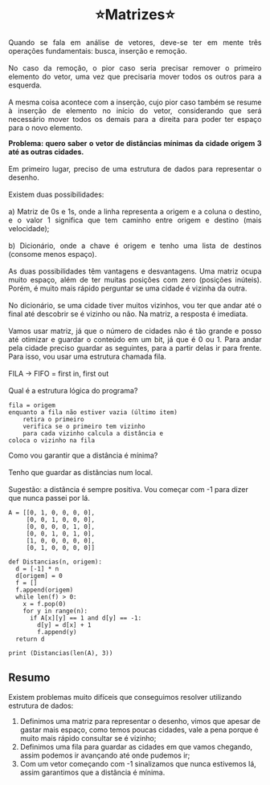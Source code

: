 <h1 align="center">⭐Matrizes⭐</h1>

<p align="justify">Quando se fala em análise de vetores, deve-se ter em mente três operações fundamentais: busca, inserção e remoção.<br>
<br>
No caso da remoção, o pior caso seria precisar remover o primeiro elemento do vetor, uma vez que precisaria mover todos os outros para a esquerda.<br>
<br>
A mesma coisa acontece com a inserção, cujo pior caso também se resume à inserção de elemento no início do vetor, considerando que será necessário mover todos os demais para a direita para poder ter espaço para o novo elemento.<br>
</p>
<p align="justify"><b>Problema: quero saber o vetor de distâncias mínimas da cidade origem 3 até as outras cidades.</b><br>
<br>
Em primeiro lugar, preciso de uma estrutura de dados para representar o desenho.<br>
<br>
Existem duas possibilidades:<br>
<br>
a) Matriz de 0s e 1s, onde a linha representa a origem e a coluna o destino, e o valor 1 significa que tem caminho entre origem e destino (mais velocidade);<br>
<br>
b) Dicionário, onde a chave é origem e tenho uma lista de destinos (consome menos espaço).<br>
<br>
As duas possibilidades têm vantagens e desvantagens. Uma matriz ocupa muito espaço, além de ter muitas posições com zero (posições inúteis). Porém, é muito mais rápido perguntar se uma cidade é vizinha da outra.<br>
<br>
No dicionário, se uma cidade tiver muitos vizinhos, vou ter que andar até o final até descobrir se é vizinho ou não. Na matriz, a resposta é imediata.<br>
<br>
Vamos usar matriz, já que o número de cidades não é tão grande e posso até otimizar e guardar o conteúdo em um bit, já que é 0 ou 1.
Para andar pela cidade preciso guardar as seguintes, para a partir delas ir para frente. Para isso, vou usar uma estrutura chamada fila.<br>
<br>
FILA -> FIFO = first in, first out<br>
<br>
Qual é a estrutura lógica do programa?<br>

```
fila = origem
enquanto a fila não estiver vazia (último item)
	retira o primeiro
	verifica se o primeiro tem vizinho
	para cada vizinho calcula a distância e
coloca o vizinho na fila
```

Como vou garantir que a distância é mínima?<br>
<br>
Tenho que guardar as distâncias num local.<br>
<br>
Sugestão: a distância é sempre positiva. Vou começar com -1 para dizer que nunca passei por lá.<br></p>

```
A = [[0, 1, 0, 0, 0, 0], 
     [0, 0, 1, 0, 0, 0],
     [0, 0, 0, 0, 1, 0],
     [0, 0, 1, 0, 1, 0],
     [1, 0, 0, 0, 0, 0],
     [0, 1, 0, 0, 0, 0]]

def Distancias(n, origem):
  d = [-1] * n
  d[origem] = 0
  f = []
  f.append(origem)
  while len(f) > 0:
    x = f.pop(0)
    for y in range(n):
      if A[x][y] == 1 and d[y] == -1:
        d[y] = d[x] + 1
        f.append(y)
  return d

print (Distancias(len(A), 3))
```

## Resumo

Existem problemas muito difíceis que conseguimos resolver utilizando estrutura de dados:
1) Definimos uma matriz para representar o desenho, vimos que apesar de gastar mais espaço, como temos poucas cidades, vale a pena porque é muito mais rápido consultar se é vizinho;
2) Definimos uma fila para guardar as cidades em que vamos chegando, assim podemos ir avançando até onde pudemos ir;
3) Com um vetor começando com -1 sinalizamos que nunca estivemos lá, assim garantimos que a distância é mínima.
